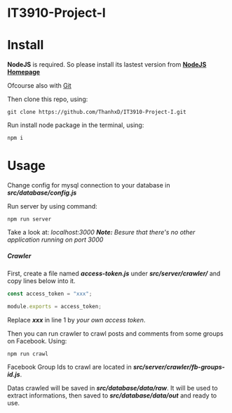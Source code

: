 # IT3910-Project-I

Install
=====
**NodeJS** is required. So please install its lastest version from **[NodeJS Homepage](https://nodejs.org)**

Ofcourse also with [Git](https://git-scm.com/downloads)

Then clone this repo, using:
```
git clone https://github.com/ThanhxD/IT3910-Project-I.git
```
Run install node package in the terminal, using:
```
npm i
```

Usage
=====
Change config for mysql connection to your database in **_src/database/config.js_**

Run server by using command:
```
npm run server
```
Take a look at: _localhost:3000_
**_Note:_** _Besure that there's no other application running on port 3000_


##### Crawler

First, create a file named **_access-token.js_** under **_src/server/crawler/_** and copy lines below into it.
```javascript
const access_token = "xxx";

module.exports = access_token;
```
Replace **_xxx_** in line 1 by _your own access token_. 

Then you can run crawler to crawl posts and comments from some groups on Facebook. Using: 
```
npm run crawl
```

Facebook Group Ids to crawl are located in  **_src/server/crawler/fb-groups-id.js_**.

Datas crawled will be saved in **_src/database/data/raw_**.
It will be used to extract informations, then saved to **_src/database/data/out_** and ready to use.
